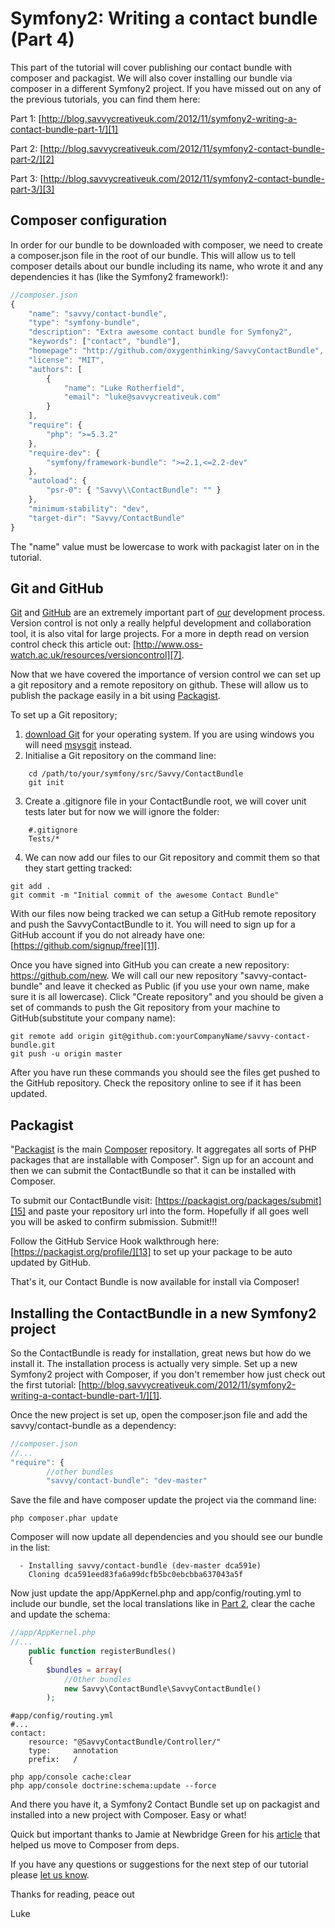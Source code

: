 # Symfony2: Writing a contact bundle (Part 4)
This part of the tutorial will cover publishing our contact bundle with composer and packagist.  We will also cover installing our bundle via composer in a different Symfony2 project.  If you have missed out on any of the previous tutorials, you can find them here:

Part 1: [http://blog.savvycreativeuk.com/2012/11/symfony2-writing-a-contact-bundle-part-1/][1]

Part 2: [http://blog.savvycreativeuk.com/2012/11/symfony2-contact-bundle-part-2/][2]

Part 3: [http://blog.savvycreativeuk.com/2012/11/symfony2-contact-bundle-part-3/][3]

## Composer configuration
In order for our bundle to be downloaded with composer, we need to create a composer.json file in the root of our bundle.  This will allow us to tell composer details about our bundle including its name, who wrote it and any dependencies it has (like the Symfony2 framework!):

``` js
//composer.json
{
    "name": "savvy/contact-bundle",
    "type": "symfony-bundle",
    "description": "Extra awesome contact bundle for Symfony2",
    "keywords": ["contact", "bundle"],
    "homepage": "http://github.com/oxygenthinking/SavvyContactBundle",
    "license": "MIT",
    "authors": [
        {
            "name": "Luke Rotherfield",
            "email": "luke@savvycreativeuk.com"
        }
    ],
    "require": {
        "php": ">=5.3.2"
    },
    "require-dev": {
        "symfony/framework-bundle": ">=2.1,<=2.2-dev"
    },
    "autoload": {
        "psr-0": { "Savvy\\ContactBundle": "" }
    },
    "minimum-stability": "dev",
    "target-dir": "Savvy/ContactBundle"
}
```

The "name" value must be lowercase to work with packagist later on in the tutorial.
## Git and GitHub
[Git][4] and [GitHub][5] are an extremely important part of [our][6] development process. Version control is not only a really helpful development and collaboration tool, it is also vital for large projects. For a more in depth read on version control check this article out: [http://www.oss-watch.ac.uk/resources/versioncontrol][7].

Now that we have covered the importance of version control we can set up a git repository and a remote repository on github.  These will allow us to publish the package easily in a bit using [Packagist][9].

To set up a Git repository;

1. [download Git][10] for your operating system.  If you are using windows you will need [msysgit][8] instead.
2. Initialise a Git repository on the command line:
``` shell
    cd /path/to/your/symfony/src/Savvy/ContactBundle
    git init
```
3. Create a .gitignore file in your ContactBundle root, we will cover unit tests later but for now we will ignore the folder:
```
    #.gitignore
    Tests/*
```
4. We can now add our files to our Git repository and commit them so that they start getting tracked:
``` shell
git add .
git commit -m "Initial commit of the awesome Contact Bundle"
```

With our files now being tracked we can setup a GitHub remote repository and push the SavvyContactBundle to it.  You will need to sign up for a GitHub account if you do not already have one: [https://github.com/signup/free][11].

Once you have signed into GitHub you can create a new repository: https://github.com/new.   We will call our new repository "savvy-contact-bundle" and leave it checked as Public (if you use your own name, make sure it is all lowercase).  Click "Create repository" and you should be given a set of commands to push the Git repository from your machine to GitHub(substitute your company name):
``` shell
git remote add origin git@github.com:yourCompanyName/savvy-contact-bundle.git
git push -u origin master
```
After you have run these commands you should see the files get pushed to the GitHub repository.  Check the repository online to see if it has been updated.

## Packagist
"[Packagist][9] is the main [Composer][14] repository. It aggregates all sorts of PHP packages that are installable with Composer". Sign up for an account and then we can submit the ContactBundle so that it can be installed with Composer.

To submit our ContactBundle visit: [https://packagist.org/packages/submit][15] and paste your repository url into the form.  Hopefully if all goes well you will be asked to confirm submission. Submit!!!

Follow the GitHub Service Hook walkthrough here: [https://packagist.org/profile/][13] to set up your package to be auto updated by GitHub.

That's it, our Contact Bundle is now available for install via Composer!

## Installing the ContactBundle in a new Symfony2 project
So the ContactBundle is ready for installation, great news but how do we install it.  The installation process is actually very simple.  Set up a new Symfony2 project with Composer, if you don't remember how just check out the first tutorial: [http://blog.savvycreativeuk.com/2012/11/symfony2-writing-a-contact-bundle-part-1/][1].

Once the new project is set up, open the composer.json file and add the savvy/contact-bundle as a dependency:
``` js
//composer.json
//...
"require": {
        //other bundles
        "savvy/contact-bundle": "dev-master"
```
Save the file and have composer update the project via the command line:
``` shell
php composer.phar update
```
Composer will now update all dependencies and you should see our bundle in the list:
``` shell
  - Installing savvy/contact-bundle (dev-master dca591e)
    Cloning dca591eed83fa6a99dcfb5bc0ebcbba637043a5f
```

Now just update the app/AppKernel.php and app/config/routing.yml to include our bundle, set the local translations like in [Part 2][2], clear the cache and update the schema:
``` php
//app/AppKernel.php
//...
    public function registerBundles()
    {
        $bundles = array(
            //Other bundles
            new Savvy\ContactBundle\SavvyContactBundle()
        );
```
```
#app/config/routing.yml
#...
contact:
    resource: "@SavvyContactBundle/Controller/"
    type:     annotation
    prefix:   /
```
``` shell
php app/console cache:clear
php app/console doctrine:schema:update --force
```

And there you have it, a Symfony2 Contact Bundle set up on packagist and installed into a new project with Composer. Easy or what!

Quick but important thanks to Jamie at Newbridge Green for his [article][12] that helped us move to Composer from deps.

If you have any questions or suggestions for the next step of our tutorial please [let us know][6].

Thanks for reading, peace out

Luke

[1]:  http://blog.savvycreativeuk.com/2012/11/symfony2-writing-a-contact-bundle-part-1/
[2]:  http://blog.savvycreativeuk.com/2012/11/symfony2-contact-bundle-part-2/
[3]:  http://blog.savvycreativeuk.com/2012/11/symfony2-contact-bundle-part-3/
[4]:  http://git-scm.com/
[5]:  http://github.com
[6]:  http://savvycreativeuk.com
[7]:  http://www.oss-watch.ac.uk/resources/versioncontrol
[8]:  http://code.google.com/p/msysgit/downloads/list?q=full+installer+official+git
[9]:  https://packagist.org/
[10]: http://git-scm.com/downloads
[11]: https://github.com/signup/free
[12]: http://blog.newbridgegreen.com/writing-and-publishing-your-first-symfony2-bundle/
[13]: https://packagist.org/profile/
[14]: http://getcomposer.org/
[15]: https://packagist.org/packages/submit